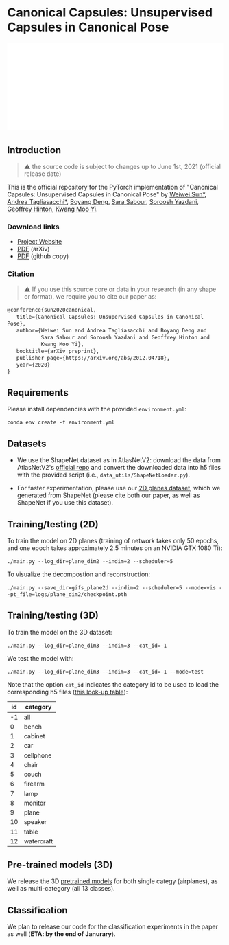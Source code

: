 # Canonical Capsules: Unsupervised Capsules in Canonical Pose

![teaser](docs/teaser.gif)

## Introduction

> :warning: the source code is subject to changes up to June 1st, 2021 (official release date)

This is the official repository for the PyTorch implementation of "Canonical Capsules: Unsupervised Capsules in Canonical Pose" by [Weiwei Sun*](https://weiweisun2018.github.io/), [Andrea Tagliasacchi*](https://taiya.github.io/), [Boyang Deng](https://boyangdeng.com/), [Sara Sabour](https://scholar.google.ca/citations?user=l8wQ39EAAAAJ&hl=en), [Soroosh Yazdani](https://scholar.google.com/citations?user=u6IqTfoAAAAJ&hl=en), [Geoffrey Hinton](https://www.cs.toronto.edu/~hinton), [Kwang Moo Yi](https://www.cs.ubc.ca/~kmyi).

### Download links

- [Project Website](https://canonical-capsules.github.io)
- [PDF](https://arxiv.org/abs/2012.04718) (arXiv)
- [PDF](https://canonical-capsules.github.io/pdf/caca.pdf) (github copy)

### Citation

> :warning:    If you use this source core or data in your research (in any shape or format), we require you to cite our paper as:

```
@conference{sun2020canonical,
   title={Canonical Capsules: Unsupervised Capsules in Canonical Pose},
   author={Weiwei Sun and Andrea Tagliasacchi and Boyang Deng and 
           Sara Sabour and Soroosh Yazdani and Geoffrey Hinton and
           Kwang Moo Yi},
   booktitle={arXiv preprint},
   publisher_page={https://arxiv.org/abs/2012.04718},
   year={2020}
}
```

## Requirements

Please install dependencies with the provided `environment.yml`: 
```
conda env create -f environment.yml
```

## Datasets

- We use the ShapeNet dataset as in AtlasNetV2: download the data from AtlasNetV2's [official repo](https://github.com/TheoDEPRELLE/AtlasNetV2) and convert the downloaded data into h5 files with the provided script (i.e., `data_utils/ShapeNetLoader.py`).  

- For faster experimentation, please use our [2D planes dataset](https://drive.google.com/file/d/1YUa1aDGTyacu_84QCmMlAsZ857l4yfG5/view?usp=sharing), which we generated from ShapeNet (please cite both our paper, as well as ShapeNet if you use this dataset).

## Training/testing (2D) 

To train the model on 2D planes (training of network takes only 50 epochs, and one epoch takes approximately 2.5 minutes on an NVIDIA GTX 1080 Ti):
```
./main.py --log_dir=plane_dim2 --indim=2 --scheduler=5
```

To visualize the decompostion and reconstruction:
```
./main.py --save_dir=gifs_plane2d --indim=2 --scheduler=5 --mode=vis --pt_file=logs/plane_dim2/checkpoint.pth
``` 

## Training/testing (3D)

To train the model on the 3D dataset:
```
./main.py --log_dir=plane_dim3 --indim=3 --cat_id=-1
```

We test the model with:
```
./main.py --log_dir=plane_dim3 --indim=3 --cat_id=-1 --mode=test
``` 

Note that the option `cat_id` indicates the category id to be used to load the corresponding h5 files ([this look-up table](https://drive.google.com/file/d/1XOcahFL0FPYHn475GW-xMbiHYOHVv7_v/view?usp=sharing)):

| id | category |
|----|------------|
| -1 | all        |
| 0  | bench      |
| 1  | cabinet    |
| 2  | car        |
| 3  | cellphone  |
| 4  | chair      |
| 5  | couch      |
| 6  | firearm    |
| 7  | lamp       |
| 8  | monitor    |
| 9  | plane      |
| 10 | speaker    |
| 11 | table      |
| 12 | watercraft |

## Pre-trained models (3D)
We release the 3D [pretrained models](https://drive.google.com/file/d/1Hv3Xo7e2vec-PPQeptYsHKYWCfQ0cQ5V/view?usp=sharing)
for both single categy (airplanes), as well as multi-category (all 13 classes).


## Classification
We plan to release our code for the classification experiments in the paper as well (**ETA: by the end of Janurary**).
